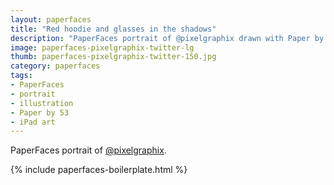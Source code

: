 ```yaml
---
layout: paperfaces
title: "Red hoodie and glasses in the shadows"
description: "PaperFaces portrait of @pixelgraphix drawn with Paper by 53 on an iPad."
image: paperfaces-pixelgraphix-twitter-lg
thumb: paperfaces-pixelgraphix-twitter-150.jpg
category: paperfaces
tags: 
- PaperFaces
- portrait
- illustration
- Paper by 53
- iPad art
---
```


PaperFaces portrait of [@pixelgraphix](http://twitter.com/pixelgraphix).

{% include paperfaces-boilerplate.html %}